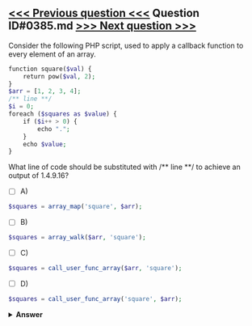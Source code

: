 [<<< Previous question <<<](0384.md)   Question ID#0385.md   [>>> Next question >>>](0386.md)
---

Consider the following PHP script, used to apply a callback function to every element of an array.

```php
function square($val) {
    return pow($val, 2);
}
$arr = [1, 2, 3, 4];
/** line **/
$i = 0;
foreach ($squares as $value) {
    if ($i++ > 0) {
        echo ".";
    }
    echo $value;
}
```

What line of code should be substituted with /** line **/ to achieve an output of 1.4.9.16?

- [ ] A)
```php
$squares = array_map('square', $arr);
```

- [ ] B)
```php
$squares = array_walk($arr, 'square');
```

- [ ] C)
```php
$squares = call_user_func_array($arr, 'square');
```

- [ ] D)
```php
$squares = call_user_func_array('square', $arr);
```


<details><summary><b>Answer</b></summary>
<p>
  Answer: <strong>A</strong>
</p>
</details>
